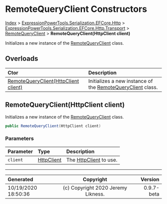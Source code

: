 ﻿# RemoteQueryClient Constructors

[Index](../index.md) > [ExpressionPowerTools.Serialization.EFCore.Http](ExpressionPowerTools.Serialization.EFCore.Http.a.md) > [ExpressionPowerTools.Serialization.EFCore.Http.Transport](ExpressionPowerTools.Serialization.EFCore.Http.Transport.n.md) > [RemoteQueryClient](ExpressionPowerTools.Serialization.EFCore.Http.Transport.RemoteQueryClient.cs.md) > **RemoteQueryClient(HttpClient client)**

Initializes a new instance of the [RemoteQueryClient](ExpressionPowerTools.Serialization.EFCore.Http.Transport.RemoteQueryClient.cs.md) class.

## Overloads

| Ctor | Description |
| :-- | :-- |
| [RemoteQueryClient(HttpClient client)](#remotequeryclienthttpclient-client) | Initializes a new instance of the [RemoteQueryClient](ExpressionPowerTools.Serialization.EFCore.Http.Transport.RemoteQueryClient.cs.md) class. |

## RemoteQueryClient(HttpClient client)

Initializes a new instance of the [RemoteQueryClient](ExpressionPowerTools.Serialization.EFCore.Http.Transport.RemoteQueryClient.cs.md) class.

```csharp
public RemoteQueryClient(HttpClient client)
```

### Parameters

| Parameter | Type | Description |
| :-- | :-- | :-- |
| `client` | [HttpClient](https://docs.microsoft.com/dotnet/api/system.net.http.httpclient) | The [HttpClient](https://docs.microsoft.com/dotnet/api/system.net.http.httpclient) to use. |



---

| Generated | Copyright | Version |
| :-- | :-: | --: |
| 10/19/2020 18:50:36 | (c) Copyright 2020 Jeremy Likness. | 0.9.7-beta |
